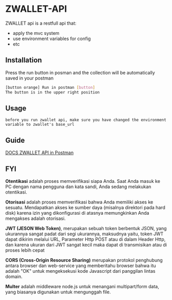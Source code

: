 # ZWALLET-API

ZWALLET api is a restfull api that:
- apply the mvc system
- use environment variables for config
- etc

## Installation

Press the run button in posman and the collection will be automatically saved in your postman

```bash
[button orange] Run in postman [button]
The button is in the upper right position
```

## Usage


```postman
before you run zwallet api, make sure you have changed the environment variable to zwallet's base_url
```


## Guide
[DOCS ZWALLET API in Postman](https://documenter.getpostman.com/view/12622797/TVRoYmro)

## FYI

**Otentikasi** adalah proses memverifikasi siapa Anda. Saat Anda masuk ke PC dengan nama pengguna dan kata sandi, Anda sedang melakukan otentikasi.

**Otorisasi** adalah proses memverifikasi bahwa Anda memiliki akses ke sesuatu. Mendapatkan akses ke sumber daya (misalnya direktori pada hard disk) karena izin yang dikonfigurasi di atasnya memungkinkan Anda mengakses adalah otorisasi.

**JWT (JESON Web Token)**, merupakan sebuah token berbentuk JSON, yang ukurannya sangat padat dari segi ukurannya, maksudnya yaitu, token JWT dapat dikirim melalui URL, Parameter Http POST atau di dalam Header Http, dan karena ukuran dari JWT sangat kecil maka dapat di transmisikan atau di proses lebih cepat

**CORS (Cross-Origin Resource Sharing)** merupakan protokol penghubung antara browser dan web-service yang memberitahu browser bahwa itu adalah "OK" untuk mengeksekusi kode Javascript dari panggilan lintas domain.

**Multer** adalah middleware node.js untuk menangani multipart/form data, yang biasanya digunakan untuk mengunggah file.
